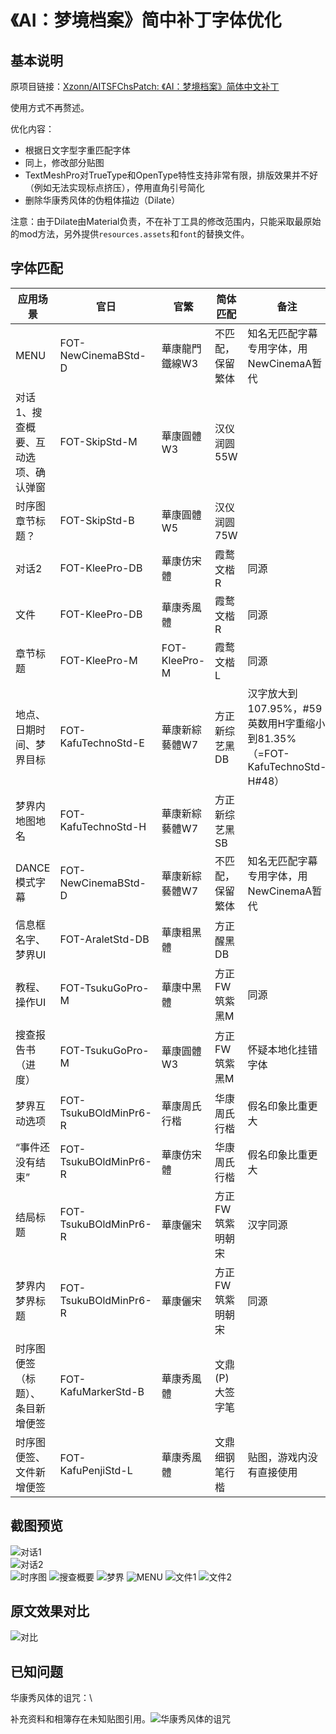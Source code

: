 # 《AI：梦境档案》简中补丁字体优化

## 基本说明

原项目链接：[Xzonn/AITSFChsPatch: 《AI：梦境档案》简体中文补丁](https://github.com/Xzonn/AITSFChsPatch)

使用方式不再赘述。

优化内容：

- 根据日文字型字重匹配字体
- 同上，修改部分贴图
- TextMeshPro对TrueType和OpenType特性支持非常有限，排版效果并不好（例如无法实现标点挤压），停用直角引号简化
- 删除华康秀风体的伪粗体描边（Dilate）

注意：由于Dilate由Material负责，不在补丁工具的修改范围内，只能采取最原始的mod方法，另外提供`resources.assets`和`font`的替换文件。

## 字体匹配


| 应用场景                            | 官日                  | 官繁           | 简体匹配         | 备注                         |
| ----------------------------------- | --------------------- | -------------- | ---------------- | ---------------------------- |
| MENU                                | FOT-NewCinemaBStd-D   | 華康龍門鐵線W3 | 不匹配，保留繁体     | 知名无匹配字幕专用字体，用NewCinemaA暂代     |
| 对话1、搜查概要、互动选项、确认弹窗 | FOT-SkipStd-M         | 華康圓體W3     | 汉仪润圆55W      |                                                                                        |
| 时序图章节标题？                    | FOT-SkipStd-B         | 華康圓體W5     | 汉仪润圆75W      |                                                                                        |
| 对话2                               | FOT-KleePro-DB        | 華康仿宋體     | 霞鹜文楷R        | 同源                                                                                   |
| 文件                                | FOT-KleePro-DB        | 華康秀風體     | 霞鹜文楷R        | 同源                                                                                   |
| 章节标题                            | FOT-KleePro-M         | FOT-KleePro-M  | 霞鹜文楷L        | 同源                                                                                   |
| 地点、日期时间、梦界目标            | FOT-KafuTechnoStd-E   | 華康新綜藝體W7 | 方正新综艺黑DB   | 汉字放大到107.95%，#59英数用H字重缩小到81.35%（=FOT-KafuTechnoStd-H#48） |
| 梦界内地图地名                      | FOT-KafuTechnoStd-H   | 華康新綜藝體W7 | 方正新综艺黑SB   |                                                              |
| DANCE模式字幕                       | FOT-NewCinemaBStd-D   | 華康新綜藝體W7 | 不匹配，保留繁体 | 知名无匹配字幕专用字体，用NewCinemaA暂代 |
| 信息框名字、梦界UI                  | FOT-AraletStd-DB      | 華康粗黑體     | 方正醒黑DB       |                                                                                        |
| 教程、操作UI                        | FOT-TsukuGoPro-M      | 華康中黑體     | 方正FW筑紫黑M    | 同源                                                                                   |
| 搜查报告书（进度）                  | FOT-TsukuGoPro-M      | 華康圓體W3     | 方正FW筑紫黑M    | 怀疑本地化挂错字体                                                                     |
| 梦界互动选项                        | FOT-TsukuBOldMinPr6-R | 華康周氏行楷   | 华康周氏行楷     | 假名印象比重更大                                                                       |
| “事件还没有结束”                    | FOT-TsukuBOldMinPr6-R | 華康仿宋體     | 华康周氏行楷     | 假名印象比重更大 |
| 结局标题                            | FOT-TsukuBOldMinPr6-R | 華康儷宋       | 方正FW筑紫明朝宋 | 汉字同源                                                                               |
| 梦界内梦界标题                      | FOT-TsukuBOldMinPr6-R | 華康儷宋       | 方正FW筑紫明朝宋 | 同源 |
| 时序图便签（标题）、条目新增便签    | FOT-KafuMarkerStd-B   | 華康秀風體     | 文鼎(P)大签字笔  |                                                                                        |
| 时序图便签、文件新增便签            | FOT-KafuPenjiStd-L    | 華康秀風體     | 文鼎细钢笔行楷   | 贴图，游戏内没有直接使用                                                               |

## 截图预览

![对话1](assets/images/screenshot-01.jpg)  
![对话2](assets/images/screenshot-02.jpg)  
![时序图](assets/images/screenshot-03.jpg)
![搜查概要](assets/images/screenshot-04.jpg)
![梦界](assets/images/screenshot-05.jpg)
![MENU](assets/images/screenshot-06.jpg)
![文件1](assets/images/screenshot-07.jpg)
![文件2](assets/images/screenshot-08.jpg)

## 原文效果对比

![对比](assets/images/screenshot-09.jpg)


## 已知问题

华康秀风体的诅咒：\

补充资料和相簿存在未知贴图引用。![华康秀风体的诅咒](assets/images/screenshot-10.jpg)
